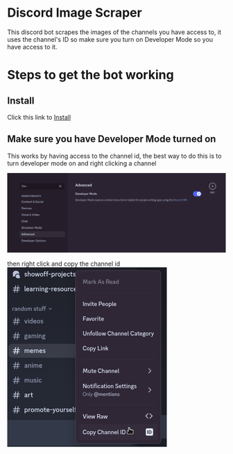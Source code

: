 
# Discord Image Scraper

This discord bot scrapes the images of the channels you have access to, it uses the channel's ID so make sure you turn on Developer Mode so you have access to it. 



# Steps to get the bot working

## Install
Click this link to [Install](https://discord.com/oauth2/authorize?client_id=1347078701736787969)

## Make sure you have Developer Mode turned on
This works by having access to the channel id, the best way to do this is to turn developer mode on and right clicking a channel

![Picture of turning dev mode on](/images/picOfDevMode.png?raw=true)


then right click and copy the channel id
![Picture of copying channel id](/images/picOfCopy.png?raw=true)
